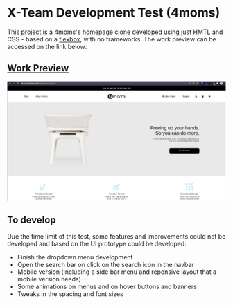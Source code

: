 # X-Team Development Test (4moms)
This project is a 4moms's homepage clone developed using just HMTL and CSS - based on a [flexbox](https://www.w3schools.com/css/css3_flexbox.asp), with no frameworks. The work preview can be accessed on the link below:

## [Work Preview](https://gabvrodrigues.github.io/4moms-dev-test/)
<img src="./img/work-preview.png">

## To develop
Due the time limit of this test, some features and improvements could not be developed and based on the UI prototype could be developed:
- Finish the dropdown menu development
- Open the search bar on click on the search icon in the navbar
- Mobile version (including a side bar menu and reponsive layout that a mobile version needs)
- Some animations on menus and on hover buttons and banners
- Tweaks in the spacing and font sizes